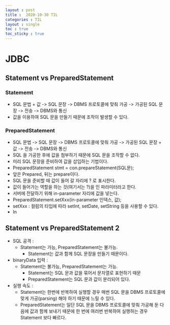 ```yaml
---
layout : post
title :  2020-10-30 TIL
categories : TIL
layout : single
toc : true 
toc_sticky : true
---
```


# JDBC

## Statement vs PreparedStatement

### Statememt
- SQL 문법 + 값 -> SQL 문장 -> DBMS 프로토콜에 맞춰 가공 -> 가공된 SQL 문장 -> 전송 -> DBMS와 통신
- 값을 이용하여 SQL 문을 만들기 때문에 조작이 발생할 수 있다.

### PreparedStatement
- SQL 문법 -> SQL 문장 -> DBMS 프로토콜에 맞춰 가공 -> 가공된 SQL 문장 + 값 -> 전송 -> DBMS와 통신
- SQL 을 가공한 후에 값을 첨부하기 때문에 SQL 문을 조작할 수 없다.
- 미리 SQL 문장을 준비하여 값을 삽입하는 기법이다.
- PreparedStatement stmt = con.prepareStatement(SQL문);
- 앞은 Prepared, 뒤는 prepare이다.
- SQL 문을 준비할 때 값이 들어 갈 자리에 ? 로 표시한다.
- 값이 들어가는 역할을 하는 것(여기서는 ?)을 인 파라미터라고 한다.
- 서버에 전달하기 위해 in-parameter 자리에 값을 넣는다.
- PreparedStatement.setXxx(in-parameter 인덱스, 값);
- setXxx : 컬럼의 타입에 따라 setInt, setDate, setString 등을 사용할 수 있다.
- In


## Statement vs PreparedStatement 2
- SQL 공격 : 
    - Statement는 가능, PreparedStatement는 불가능.
        - Statement는 값과 함께 SQL 문장을 만들기 때문이다.
- binaryData 입력 :
    - Statement는 불가능, PreparedStatement는 가능.
        - Statement는 SQL 문과 값을 묶어서 문자열로 표현하기 때문
        - PreparedStatement는 SQL 문과 값이 분리되어 있다.
- 실행 속도 : 
    - Statement는 한번에 반복하여 실행할 경우 매번 SQL 문을 DBMS 프로토콜에 맞게 가공(parsing) 해야 하기 때문에 느릴 수 있다.
    - PreparedStatement는 일단 SQL 문을 DBMS 프로토콜에 맞춰 가공해 둔 다음에 값과 함께 보내기 때문에 한 번에 여러번 반복하여 실행하는 경우 Statement 보다 빠르다.